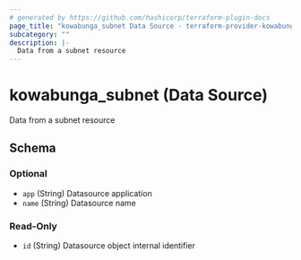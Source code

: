 ```yaml
---
# generated by https://github.com/hashicorp/terraform-plugin-docs
page_title: "kowabunga_subnet Data Source - terraform-provider-kowabunga"
subcategory: ""
description: |-
  Data from a subnet resource
---
```


# kowabunga_subnet (Data Source)

Data from a subnet resource



<!-- schema generated by tfplugindocs -->
## Schema

### Optional

- `app` (String) Datasource application
- `name` (String) Datasource name

### Read-Only

- `id` (String) Datasource object internal identifier
